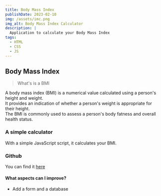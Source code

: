```yaml
---
title: Body Mass Index
publishDate: 2023-02-10
img: /assets/imc.png
img_alt: Body Mass Index Calculator
description: |
  Application to calculate your Body Mass Index
tags:
  - HTML
  - CSS
  - JS
---
```


## Body Mass Index 

> What's is a BMI

A body mass index (BMI) is a numerical value calculated using a person's height and weight.<br> 
It provides an indication of whether a person's weight is appropriate for their height.<br>
The BMI is commonly used to assess a person's body fatness and overall health status.


### A simple calculator

With a simple JavaScript script, it calculates your BMI.


### Github

You can find it <a href="https://github.com/xavmllt/BodyMassIndex" target="_blank">here</a>

#### What aspects can I improve?

- Add a form and a database 
